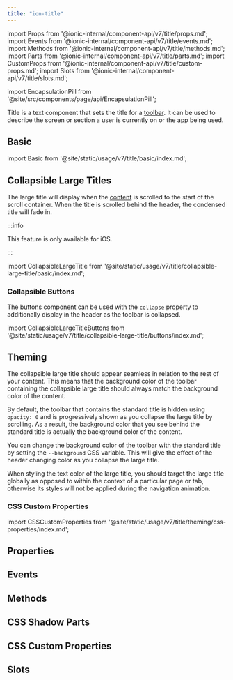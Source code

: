 ```yaml
---
title: "ion-title"
---
```

import Props from '@ionic-internal/component-api/v7/title/props.md';
import Events from '@ionic-internal/component-api/v7/title/events.md';
import Methods from '@ionic-internal/component-api/v7/title/methods.md';
import Parts from '@ionic-internal/component-api/v7/title/parts.md';
import CustomProps from '@ionic-internal/component-api/v7/title/custom-props.md';
import Slots from '@ionic-internal/component-api/v7/title/slots.md';

<head>
  <title>ion-title: Ionic Framework App Title Component for Toolbars</title>
  <meta name="description" content="ion-title is a component that sets the title of the toolbar. Read to learn more about title and collapsible title components and usage for Ionic Framework Apps." />
</head>

import EncapsulationPill from '@site/src/components/page/api/EncapsulationPill';

<EncapsulationPill type="shadow" />


Title is a text component that sets the title for a [toolbar](./toolbar). It can be used to describe the screen or section a user is currently on or the app being used.

## Basic

import Basic from '@site/static/usage/v7/title/basic/index.md';

<Basic />

## Collapsible Large Titles

The large title will display when the [content](./content) is scrolled to the start of the scroll container. When the title is scrolled behind the header, the condensed title will fade in.

:::info

This feature is only available for iOS.

:::

import CollapsibleLargeTitle from '@site/static/usage/v7/title/collapsible-large-title/basic/index.md';

<CollapsibleLargeTitle />

### Collapsible Buttons

The [buttons](./buttons.md) component can be used with the [`collapse`](./buttons.md#collapse) property to additionally display in the header as the toolbar is collapsed.


import CollapsibleLargeTitleButtons from '@site/static/usage/v7/title/collapsible-large-title/buttons/index.md';

<CollapsibleLargeTitleButtons />

## Theming

The collapsible large title should appear seamless in relation to the rest of your content. This means that the background color of the toolbar containing the collapsible large title should always match the background color of the content.

By default, the toolbar that contains the standard title is hidden using `opacity: 0` and is progressively shown as you collapse the large title by scrolling. As a result, the background color that you see behind the standard title is actually the background color of the content.

You can change the background color of the toolbar with the standard title by setting the `--background` CSS variable. This will give the effect of the header changing color as you collapse the large title.

When styling the text color of the large title, you should target the large title globally as opposed to within the context of a particular page or tab, otherwise its styles will not be applied during the navigation animation.

### CSS Custom Properties

import CSSCustomProperties from '@site/static/usage/v7/title/theming/css-properties/index.md';

<CSSCustomProperties />

## Properties
<Props />

## Events
<Events />

## Methods
<Methods />

## CSS Shadow Parts
<Parts />

## CSS Custom Properties
<CustomProps />

## Slots
<Slots />
